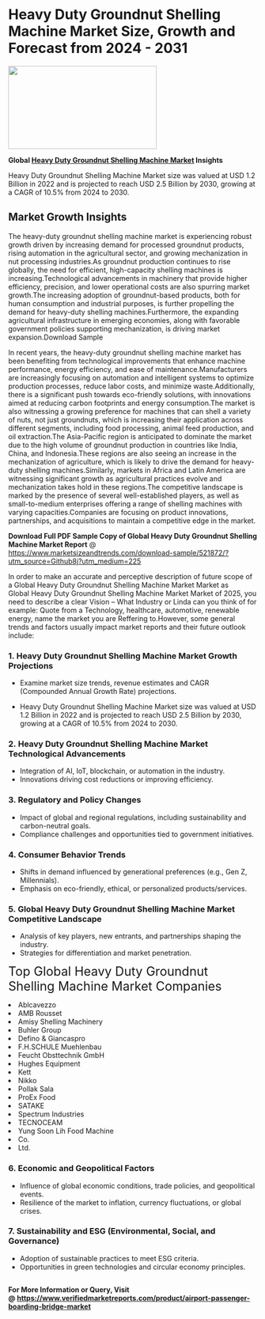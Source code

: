 <H1>Heavy Duty Groundnut Shelling Machine Market Size, Growth and Forecast from 2024 - 2031</H1><img class="aligncenter size-medium wp-image-584254" src="https://thirdeyenews.in/wp-content/uploads/2024/09/Global-Market-Research-300x168.jpeg" alt="" width="300" height="168" /><p><strong>Global&nbsp;<a href="https://www.marketsizeandtrends.com/download-sample/521872/?utm_source=Github8j?utm_medium=225">Heavy Duty Groundnut Shelling Machine Market</a> Insights</strong></p><p>Heavy Duty Groundnut Shelling Machine Market size was valued at USD 1.2 Billion in 2022 and is projected to reach USD 2.5 Billion by 2030, growing at a CAGR of 10.5% from 2024 to 2030.</p><p><h2>Market Growth Insights</h2> <p>The heavy-duty groundnut shelling machine market is experiencing robust growth driven by increasing demand for processed groundnut products, rising automation in the agricultural sector, and growing mechanization in nut processing industries.As groundnut production continues to rise globally, the need for efficient, high-capacity shelling machines is increasing.Technological advancements in machinery that provide higher efficiency, precision, and lower operational costs are also spurring market growth.The increasing adoption of groundnut-based products, both for human consumption and industrial purposes, is further propelling the demand for heavy-duty shelling machines.Furthermore, the expanding agricultural infrastructure in emerging economies, along with favorable government policies supporting mechanization, is driving market expansion.Download Sample</p> <p>In recent years, the heavy-duty groundnut shelling machine market has been benefiting from technological improvements that enhance machine performance, energy efficiency, and ease of maintenance.Manufacturers are increasingly focusing on automation and intelligent systems to optimize production processes, reduce labor costs, and minimize waste.Additionally, there is a significant push towards eco-friendly solutions, with innovations aimed at reducing carbon footprints and energy consumption.The market is also witnessing a growing preference for machines that can shell a variety of nuts, not just groundnuts, which is increasing their application across different segments, including food processing, animal feed production, and oil extraction.The Asia-Pacific region is anticipated to dominate the market due to the high volume of groundnut production in countries like India, China, and Indonesia.These regions are also seeing an increase in the mechanization of agriculture, which is likely to drive the demand for heavy-duty shelling machines.Similarly, markets in Africa and Latin America are witnessing significant growth as agricultural practices evolve and mechanization takes hold in these regions.The competitive landscape is marked by the presence of several well-established players, as well as small-to-medium enterprises offering a range of shelling machines with varying capacities.Companies are focusing on product innovations, partnerships, and acquisitions to maintain a competitive edge in the market.</p><p><span class=""><strong>Download Full PDF Sample Copy of Global Heavy Duty Groundnut Shelling Machine Market Report</strong> @ <a href="https://www.marketsizeandtrends.com/download-sample/521872/?utm_source=Github8j?utm_medium=225" target="_blank">https://www.marketsizeandtrends.com/download-sample/521872/?utm_source=Github8j?utm_medium=225</a></span></p><p>In order to make an accurate and perceptive description of future scope of a Global&nbsp;Heavy Duty Groundnut Shelling Machine Market Market as Global&nbsp;Heavy Duty Groundnut Shelling Machine Market Market of 2025, you need to describe a clear Vision &ndash; What Industry or Linda can you think of for example: Quote from a Technology, healthcare, automotive, renewable energy, name the market you are Reffering to.However, some general trends and factors usually impact market reports and their future outlook include:</p><h3>1.&nbsp;<strong>Heavy Duty Groundnut Shelling Machine Market Growth Projections</strong></h3><ul><li>Examine market size trends, revenue estimates and CAGR (Compounded Annual Growth Rate) projections.</li><li><p>Heavy Duty Groundnut Shelling Machine Market size was valued at USD 1.2 Billion in 2022 and is projected to reach USD 2.5 Billion by 2030, growing at a CAGR of 10.5% from 2024 to 2030.</p></li></ul><h3>2.&nbsp;<strong>Heavy Duty Groundnut Shelling Machine Market Technological Advancements</strong></h3><ul><li>Integration of AI, IoT, blockchain, or automation in the industry.</li><li>Innovations driving cost reductions or improving efficiency.</li></ul><h3>3.&nbsp;<strong>Regulatory and Policy Changes</strong></h3><ul><li>Impact of global and regional regulations, including sustainability and carbon-neutral goals.</li><li>Compliance challenges and opportunities tied to government initiatives.</li></ul><h3>4.&nbsp;<strong>Consumer Behavior Trends</strong></h3><ul><li>Shifts in demand influenced by generational preferences (e.g., Gen Z, Millennials).</li><li>Emphasis on eco-friendly, ethical, or personalized products/services.</li></ul><h3>5.&nbsp;<strong>Global Heavy Duty Groundnut Shelling Machine Market Competitive Landscape</strong></h3><ul><li>Analysis of key players, new entrants, and partnerships shaping the industry.</li><li>Strategies for differentiation and market penetration.</li></ul><p data-pm-slice="1 1 []"><span style="color: inherit; font-family: inherit; font-size: 25px;">Top Global Heavy Duty Groundnut Shelling Machine Market Companies</span></p><div class="" data-test-id=""><p><li>Ablcavezzo</li><li> AMB Rousset</li><li> Amisy Shelling Machinery</li><li> Buhler Group</li><li> Defino & Giancaspro</li><li> F.H.SCHULE Muehlenbau</li><li> Feucht Obsttechnik GmbH</li><li> Hughes Equipment</li><li> Kett</li><li> Nikko</li><li> Pollak Sala</li><li> ProEx Food</li><li> SATAKE</li><li> Spectrum Industries</li><li> TECNOCEAM</li><li> Yung Soon Lih Food Machine</li><li> Co.</li><li> Ltd.</li></p></div><h3>6.&nbsp;<strong>Economic and Geopolitical Factors</strong></h3><ul><li>Influence of global economic conditions, trade policies, and geopolitical events.</li><li>Resilience of the market to inflation, currency fluctuations, or global crises.</li></ul><h3>7.&nbsp;<strong>Sustainability and ESG (Environmental, Social, and Governance)</strong></h3><ul><li>Adoption of sustainable practices to meet ESG criteria.</li><li>Opportunities in green technologies and circular economy principles.</li></ul><h2><strong style="font-size: 14px;">For More Information or Query, Visit @&nbsp;</strong><a style="background-color: #ffffff; font-size: 14px;" href="https://www.marketsizeandtrends.com/report/heavy-duty-groundnut-shelling-machine-market/" target="_blank">https://www.verifiedmarketreports.com/product/airport-passenger-boarding-bridge-market</a></h2>